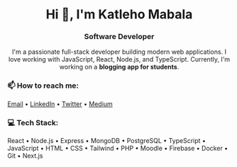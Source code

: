 <h1 align="center">Hi 👋, I'm Katleho Mabala</h1>
<h3 align="center">Software Developer</h3>

<p align="center">
I'm a passionate full-stack developer building modern web applications. I love working with JavaScript, React, Node.js, and TypeScript. Currently, I'm working on a <strong>blogging app for students</strong>.
</p>

<h3 align="left">📫 How to reach me:</h3>
<p align="left">
  <a href="mailto:katlehomabala3@gmail.com">Email</a> •
  <a href="https://linkedin.com/in/katleho-mabala" target="_blank">LinkedIn</a> •
  <a href="https://twitter.com/katleho_janco" target="_blank">Twitter</a> •
  <a href="https://medium.com/@knowsomething9" target="_blank">Medium</a>
</p>

<h3 align="left">💻 Tech Stack:</h3>
<p align="left">
React • Node.js • Express • MongoDB • PostgreSQL • TypeScript • JavaScript • HTML • CSS • Tailwind • PHP • Moodle • Firebase • Docker • Git • Next.js
</p>
